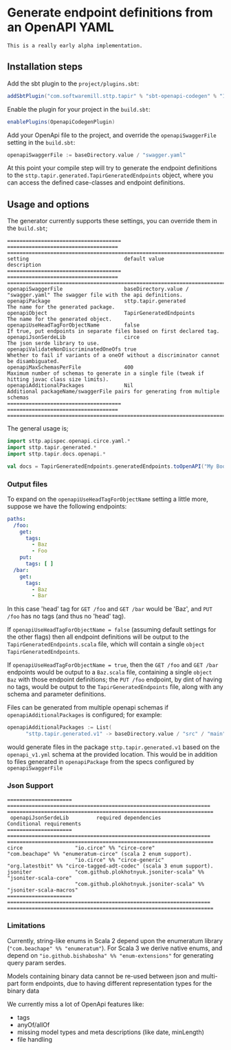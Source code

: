 # Generate endpoint definitions from an OpenAPI YAML

```{note}
This is a really early alpha implementation.
```

## Installation steps

Add the sbt plugin to the `project/plugins.sbt`:

```scala
addSbtPlugin("com.softwaremill.sttp.tapir" % "sbt-openapi-codegen" % "1.10.13")
```

Enable the plugin for your project in the `build.sbt`:

```scala
enablePlugins(OpenapiCodegenPlugin)
```

Add your OpenApi file to the project, and override the `openapiSwaggerFile` setting in the `build.sbt`:

```scala
openapiSwaggerFile := baseDirectory.value / "swagger.yaml"
```

At this point your compile step will try to generate the endpoint definitions
to the `sttp.tapir.generated.TapirGeneratedEndpoints` object, where you can access the
defined case-classes and endpoint definitions.

## Usage and options

The generator currently supports these settings, you can override them in the `build.sbt`;

```{eval-rst}
===================================== ==================================== ==================================================================================================
setting                               default value                        description
===================================== ==================================== ==================================================================================================
openapiSwaggerFile                    baseDirectory.value / "swagger.yaml" The swagger file with the api definitions.
openapiPackage                        sttp.tapir.generated                 The name for the generated package.
openapiObject                         TapirGeneratedEndpoints              The name for the generated object.
openapiUseHeadTagForObjectName        false                                If true, put endpoints in separate files based on first declared tag.
openapiJsonSerdeLib                   circe                                The json serde library to use.
openapiValidateNonDiscriminatedOneOfs true                                 Whether to fail if variants of a oneOf without a discriminator cannot be disambiguated.
openapiMaxSchemasPerFile              400                                  Maximum number of schemas to generate in a single file (tweak if hitting javac class size limits).
openapiAdditionalPackages             Nil                                  Additional packageName/swaggerFile pairs for generating from multiple schemas 
===================================== ==================================== ==================================================================================================
```

The general usage is;

```scala
import sttp.apispec.openapi.circe.yaml.*
import sttp.tapir.generated.*
import sttp.tapir.docs.openapi.*

val docs = TapirGeneratedEndpoints.generatedEndpoints.toOpenAPI("My Bookshop", "1.0")
```

### Output files

To expand on the `openapiUseHeadTagForObjectName` setting a little more, suppose we have the following endpoints:

```yaml
paths:
  /foo:
    get:
      tags:
        - Baz
        - Foo
    put:
      tags: [ ]
  /bar:
    get:
      tags:
        - Baz
        - Bar
```

In this case 'head' tag for `GET /foo` and `GET /bar` would be 'Baz', and `PUT /foo` has no tags (and thus no 'head'
tag).

If `openapiUseHeadTagForObjectName = false` (assuming default settings for the other flags) then all endpoint
definitions
will be output to the `TapirGeneratedEndpoints.scala` file, which will contain a
single `object TapirGeneratedEndpoints`.

If `openapiUseHeadTagForObjectName = true`, then the  `GET /foo` and `GET /bar` endpoints would be output to a
`Baz.scala` file, containing a single `object Baz` with those endpoint definitions; the `PUT /foo` endpoint, by dint of
having no tags, would be output to the `TapirGeneratedEndpoints` file, along with any schema and parameter definitions.

Files can be generated from multiple openapi schemas if `openapiAdditionalPackages` is configured; for example:

```scala
openapiAdditionalPackages := List(
      "sttp.tapir.generated.v1" -> baseDirectory.value / "src" / "main" / "resources" / "openapi_v1.yml")
```
would generate files in the package `sttp.tapir.generated.v1` based on the `openapi_v1.yml` schema at the provided
location. This would be in addition to files generated in `openapiPackage` from the specs configured by
`openapiSwaggerFile`


### Json Support

```{eval-rst}
===================== ================================================================== ===================================================================
 openapiJsonSerdeLib         required dependencies                                       Conditional requirements
===================== ================================================================== ===================================================================
circe                 "io.circe" %% "circe-core"                                         "com.beachape" %% "enumeratum-circe" (scala 2 enum support).
                      "io.circe" %% "circe-generic"                                      "org.latestbit" %% "circe-tagged-adt-codec" (scala 3 enum support).
jsoniter              "com.github.plokhotnyuk.jsoniter-scala" %% "jsoniter-scala-core"
                      "com.github.plokhotnyuk.jsoniter-scala" %% "jsoniter-scala-macros"
===================== ================================================================== ===================================================================
```

### Limitations

Currently, string-like enums in Scala 2 depend upon the enumeratum library (`"com.beachape" %% "enumeratum"`).
For Scala 3 we derive native enums, and depend on `"io.github.bishabosha" %% "enum-extensions"` for generating query
param serdes.

Models containing binary data cannot be re-used between json and multi-part form endpoints, due to having different
representation types for the binary data

We currently miss a lot of OpenApi features like:

- tags
- anyOf/allOf
- missing model types and meta descriptions (like date, minLength)
- file handling

